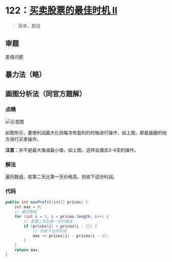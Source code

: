 # 122：[买卖股票的最佳时机 II](https://leetcode-cn.com/problems/best-time-to-buy-and-sell-stock-ii/)

> 简单，数组



## 审题

差值问题

## 暴力法（略）

## 画图分析法（同官方题解）

### 点睛

![示意图](D:\project\LeetCode-Index\problems\122\1.PNG)

如图所示，要使利润最大化则每次有盈利的时候进行操作，如上图，即是画圈的地方进行买卖操作。

**注意**：并不是最大值减最小值，如上图，这样会漏去3-4天的操作。

### 解法

遍历数组，若第二天比第一天价格高，则收下这份利润。

### 代码

```java
public int maxProfit(int[] prices) {
	int max = 0;
    // 遍历数组
	for (int i = 1; i < prices.length; i++) {
        // 若第二天比第一天价格高
		if (prices[i] > prices[i - 1]) {
            // 则收下这份利润
            max += prices[i] - prices[i - 1];
        }
	}
	return max;
}
```

